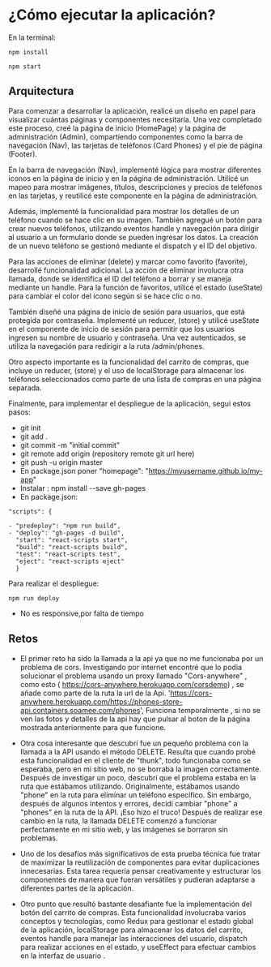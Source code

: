 # ¿Cómo ejecutar la aplicación?

En la terminal:

`npm install`

`npm start`

## Arquitectura

Para comenzar a desarrollar la aplicación, realicé un diseño en papel para visualizar cuántas páginas y componentes necesitaría. Una vez completado este proceso, creé la página de inicio (HomePage) y la página de administración (Admin), compartiendo componentes como la barra de navegación (Nav), las tarjetas de teléfonos (Card Phones) y el pie de página (Footer).

En la barra de navegación (Nav), implementé lógica para mostrar diferentes iconos en la página de inicio y en la página de administración. Utilicé un mapeo para mostrar imágenes, títulos, descripciones y precios de teléfonos en las tarjetas, y reutilicé este componente en la página de administración.

Además, implementé la funcionalidad para mostrar los detalles de un teléfono cuando se hace clic en su imagen. También agregué un botón para crear nuevos teléfonos, utilizando eventos handle y navegación para dirigir al usuario a un formulario donde se pueden ingresar los datos. La creación de un nuevo teléfono se gestionó mediante el dispatch y el ID del objetivo.

Para las acciones de eliminar (delete) y marcar como favorito (favorite), desarrollé funcionalidad adicional. La acción de eliminar involucra otra llamada, donde se identifica el ID del teléfono a borrar y se maneja mediante un handle. Para la función de favoritos, utilicé el estado (useState) para cambiar el color del icono según si se hace clic o no.

También diseñé una página de inicio de sesión para usuarios, que está protegida por contraseña. Implementé un reducer, (store) y utilicé useState en el componente de inicio de sesión para permitir que los usuarios ingresen su nombre de usuario y contraseña. Una vez autenticados, se utiliza la navegación para redirigir a la ruta /admin/phones.

Otro aspecto importante es la funcionalidad del carrito de compras, que incluye un reducer, (store) y el uso de localStorage para almacenar los teléfonos seleccionados como parte de una lista de compras en una página separada.

Finalmente, para implementar el despliegue de la aplicación, segui estos pasos:

- git init
- git add .
- git commit -m "initial commit"
- git remote add origin (repository remote git url here)
- git push -u origin master
- En package.json poner "homepage": "https://myusername.github.io/my-app"
- Instalar : npm install --save gh-pages
- En package.json:

```
"scripts": {

- "predeploy": "npm run build",
- "deploy": "gh-pages -d build",
  "start": "react-scripts start",
  "build": "react-scripts build",
  "test": "react-scripts test",
  "eject": "react-scripts eject"
  }
```

Para realizar el despliegue:

`npm run deploy`
- No es responsive,por falta de tiempo
## Retos

- El primer reto ha sido la llamada a la api ya que no me funcionaba por un problema de cors. Investigando por internet encontré que lo podia solucionar el problema usando un proxy llamado "Cors-anywhere" , como esto ( https://cors-anywhere.herokuapp.com/corsdemo) , se añade como parte de la ruta la url de la Api.
  'https://cors-anywhere.herokuapp.com/https://phones-store-api.containers.soamee.com/phones',
  Funciona temporalmente , si no se ven las fotos y detalles de la api hay que pulsar al boton de la página mostrada anteriormente para que funcione.

- Otra cosa interesante que descubrí fue un pequeño problema con la llamada a la API usando el método DELETE. Resulta que cuando probé esta funcionalidad en el cliente de "thunk", todo funcionaba como se esperaba, pero en mi sitio web, no se borraba la imagen correctamente. Después de investigar un poco, descubrí que el problema estaba en la ruta que estábamos utilizando. Originalmente, estábamos usando "phone" en la ruta para eliminar un teléfono específico. Sin embargo, después de algunos intentos y errores, decidí cambiar "phone" a "phones" en la ruta de la API.
  ¡Eso hizo el truco! Después de realizar ese cambio en la ruta, la llamada DELETE comenzó a funcionar perfectamente en mi sitio web, y las imágenes se borraron sin problemas.

- Uno de los desafíos más significativos de esta prueba técnica fue tratar de maximizar la reutilización de componentes para evitar duplicaciones innecesarias. Esta tarea requería pensar creativamente y estructurar los componentes de manera que fueran versátiles y pudieran adaptarse a diferentes partes de la aplicación.

- Otro punto que resultó bastante desafiante fue la implementación del botón del carrito de compras. Esta funcionalidad involucraba varios conceptos y tecnologías, como Redux para gestionar el estado global de la aplicación, localStorage para almacenar los datos del carrito, eventos handle para manejar las interacciones del usuario, dispatch para realizar acciones en el estado, y useEffect para efectuar cambios en la interfaz de usuario .
